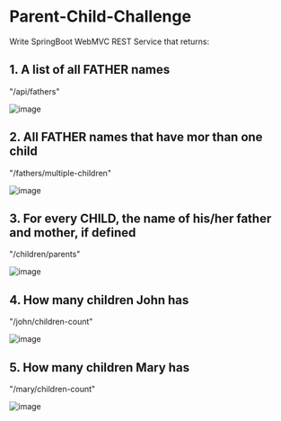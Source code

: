 # Parent-Child-Challenge
Write SpringBoot WebMVC REST Service that returns: 

## 1. A list of all FATHER names
"/api/fathers"

![image](https://github.com/Larissasbueno/Parent-Child-Challenge/assets/117838683/bdc9f9b9-3a28-4484-bf1d-38345b2e5cbe)

## 2. All FATHER names that have mor than one child
"/fathers/multiple-children"

![image](https://github.com/Larissasbueno/Parent-Child-Challenge/assets/117838683/07f4bf47-be36-48dd-aed5-ac44ab5da3d0)


## 3. For every CHILD, the name of his/her father and mother, if defined
"/children/parents"

![image](https://github.com/Larissasbueno/Parent-Child-Challenge/assets/117838683/452f33bf-c35d-4019-8fd6-d05d643e45d0)

## 4. How many children John has
"/john/children-count"

![image](https://github.com/Larissasbueno/Parent-Child-Challenge/assets/117838683/a928e5db-f14c-4e2a-82e8-5475ee985152)

## 5. How many children Mary has
"/mary/children-count"

![image](https://github.com/Larissasbueno/Parent-Child-Challenge/assets/117838683/2b483366-b331-4517-9b0b-e88ebaeef92e)
